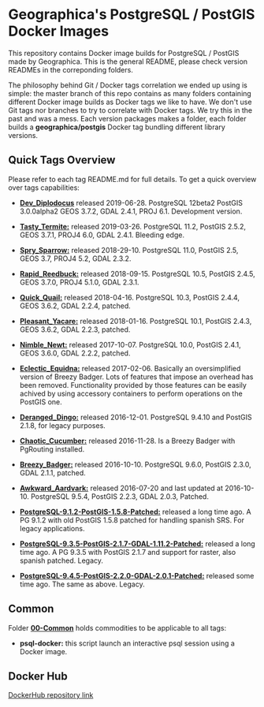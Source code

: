 # Geographica's PostgreSQL / PostGIS Docker Images

This repository contains Docker image builds for PostgreSQL / PostGIS made by Geographica. This is the general README, please check version READMEs in the correponding folders.

The philosophy behind Git / Docker tags correlation we ended up using is simple: the master branch of this repo contains as many folders containing different Docker image builds as Docker tags we like to have. We don't use Git tags nor branches to try to correlate with Docker tags. We try this in the past and was a mess. Each version packages makes a folder, each folder builds a __geographica/postgis__ Docker tag bundling different library versions.


## Quick Tags Overview

Please refer to each tag README.md for full details. To get a quick overview over tags capabilities:

- [__Dev_Diplodocus__](Dev_Diplodocus) released 2019-06-28. PostgreSQL 12beta2 PostGIS 3.0.0alpha2 GEOS 3.7.2, GDAL 2.4.1, PROJ 6.1. Development version.

- [__Tasty_Termite:__](Tasty_Termite) released 2019-03-26. PostgreSQL 11.2, PostGIS 2.5.2, GEOS 3.7.1, PROJ4 6.0, GDAL 2.4.1. Bleeding edge.

- [__Spry_Sparrow:__](Spry_Sparrow) released 2018-29-10. PostgreSQL 11.0, PostGIS 2.5, GEOS 3.7, PROJ4 5.2, GDAL 2.3.2.

- [__Rapid_Reedbuck:__](Rapid_Reedbuck) released 2018-09-15. PostgreSQL 10.5, PostGIS 2.4.5, GEOS 3.7.0, PROJ4 5.1.0, GDAL 2.3.1.

- [__Quick_Quail:__](Quick_Quail) released 2018-04-16. PostgreSQL 10.3, PostGIS 2.4.4, GEOS 3.6.2, GDAL 2.2.4, patched.

- [__Pleasant_Yacare:__](Pleasant_Yacare) released 2018-01-16. PostgreSQL 10.1, PostGIS 2.4.3, GEOS 3.6.2, GDAL 2.2.3, patched.

- [__Nimble_Newt:__](Nimble_Newt) released 2017-10-07. PostgreSQL 10.0, PostGIS 2.4.1, GEOS 3.6.0, GDAL 2.2.2, patched.

- [__Eclectic_Equidna:__](Eclectic_Equidna) released 2017-02-06. Basically an oversimplified version of Breezy Badger. Lots of features that impose an overhead has been removed. Functionality provided by those features can be easily achived by using accessory containers to perform operations on the PostGIS one.

- [__Deranged_Dingo:__](Deranged_Dingo) released 2016-12-01. PostgreSQL 9.4.10 and PostGIS 2.1.8, for legacy purposes.

- [__Chaotic_Cucumber:__](Chaotic_Cucumber) released 2016-11-28. Is a Breezy Badger with PgRouting installed.

- [__Breezy_Badger:__](Breezy_Badger) released 2016-10-10. PostgreSQL 9.6.0, PostGIS 2.3.0, GDAL 2.1.1, patched.

- [__Awkward_Aardvark:__](Awkward_Aardvark) released 2016-07-20 and last updated at 2016-10-10. PostgreSQL 9.5.4, PostGIS 2.2.3, GDAL 2.0.3, Patched.

- [__PostgreSQL-9.1.2-PostGIS-1.5.8-Patched:__](PostgreSQL-9.1.2-PostGIS-1.5.8-Patched) released a long time ago. A PG 9.1.2 with old PostGIS 1.5.8 patched for handling spanish SRS. For legacy applications.

- [__PostgreSQL-9.3.5-PostGIS-2.1.7-GDAL-1.11.2-Patched:__](PostgreSQL-9.3.5-PostGIS-2.1.7-GDAL-1.11.2-Patched) released a long time ago. A PG 9.3.5 with PostGIS 2.1.7 and support for raster, also spanish patched. Legacy.

- [__PostgreSQL-9.4.5-PostGIS-2.2.0-GDAL-2.0.1-Patched:__](PostgreSQL-9.4.5-PostGIS-2.2.0-GDAL-2.0.1-Patched) released some time ago. The same as above. Legacy.


## Common

Folder [__00-Common__](00-Common) holds commodities to be applicable to all tags:

- __psql-docker:__ this script launch an interactive psql session using a Docker image.

## Docker Hub

[DockerHub repository link](https://hub.docker.com/r/geographica/postgis/)
